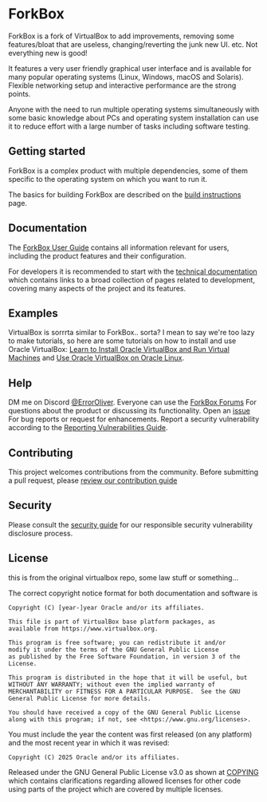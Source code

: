 # ForkBox
ForkBox is a fork of VirtualBox to add improvements, removing some features/bloat that are useless, changing/reverting the junk new UI. etc. Not everything new is good!

<!--just a general-purpose full virtualization software for x86_64
hardware (with version 7.1 additionally for macOS/Arm), targeted at laptop,
desktop, server and embedded use. (bla bla bla)-->

It features a very user friendly graphical user interface and is available for
many popular operating systems (Linux, Windows, macOS and Solaris). Flexible
networking setup and interactive performance are the strong points.

Anyone with the need to run multiple operating systems simultaneously with some
basic knowledge about PCs and operating system installation can use it to
reduce effort with a large number of tasks including software testing.

## Getting started

ForkBox is a complex product with multiple dependencies, some of them
specific to the operating system on which you want to run it.

The basics for building ForkBox are described on the [build
instructions](https://forkbox.ixchats.com/build_instructions.html) page.

## Documentation

The [ForkBox User
Guide](https://forkbox.ixchats.com/guide.html)
contains all information relevant for users, including the product features and
their configuration.

For developers it is recommended to start with the [technical
documentation](https://forkbox.ixchats.com/technical_documentation.html) which
contains links to a broad collection of pages related to development, covering
many aspects of the project and its features.

## Examples

VirtualBox is sorrrta similar to ForkBox.. sorta? I mean to say we're too lazy to make tutorials, so here are some tutorials on how to install and use Oracle VirtualBox:
[Learn to Install Oracle VirtualBox and Run Virtual Machines](https://blogs.oracle.com/linux/post/learn-to-install-oracle-virtualbox-and-run-virtual-machines)
and [Use Oracle VirtualBox on Oracle Linux](https://docs.oracle.com/en/learn/ol-vbox/index.html).

## Help
<!-- Forkbox Support -->
DM me on Discord <!--should reach out to -->[@ErrorOliver](https://discord.com/users/986653930232643584).
Everyone can use the [ForkBox Forums](https://forums-forkbox.ixchats.com/)
For questions about the product or discussing its functionality. Open an [issue](https://github.com/ForkBoxVM/forkbox/issues)
For bug reports or request for enhancements. Report a security vulnerability
according to the [Reporting Vulnerabilities Guide](https://forkbox.ixchats.com/report_vulnerability.html).

## Contributing

This project welcomes contributions from the community. Before submitting a
pull request, please [review our contribution guide](./CONTRIBUTING.md)

## Security

Please consult the [security guide](./SECURITY.md) for our responsible security vulnerability disclosure process.

## License

this is from the original virtualbox repo, some law stuff or something...

The correct copyright notice format for both documentation and software is

    Copyright (C) [year-]year Oracle and/or its affiliates.

    This file is part of VirtualBox base platform packages, as
    available from https://www.virtualbox.org.

    This program is free software; you can redistribute it and/or
    modify it under the terms of the GNU General Public License
    as published by the Free Software Foundation, in version 3 of the
    License.

    This program is distributed in the hope that it will be useful, but
    WITHOUT ANY WARRANTY; without even the implied warranty of
    MERCHANTABILITY or FITNESS FOR A PARTICULAR PURPOSE.  See the GNU
    General Public License for more details.

    You should have received a copy of the GNU General Public License
    along with this program; if not, see <https://www.gnu.org/licenses>.

You must include the year the content was first released (on any platform) and
the most recent year in which it was revised:

    Copyright (C) 2025 Oracle and/or its affiliates.

Released under the GNU General Public License v3.0 as shown at
[COPYING](./COPYING) which contains clarifications regarding allowed licenses
for other code using parts of the project which are covered by multiple
licenses.

